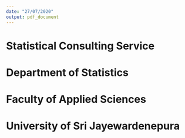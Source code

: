 ```yaml
---
date: "27/07/2020"
output: pdf_document
---
```




# Statistical Consulting Service

# Department of Statistics

# Faculty of Applied Sciences

# University of Sri Jayewardenepura
